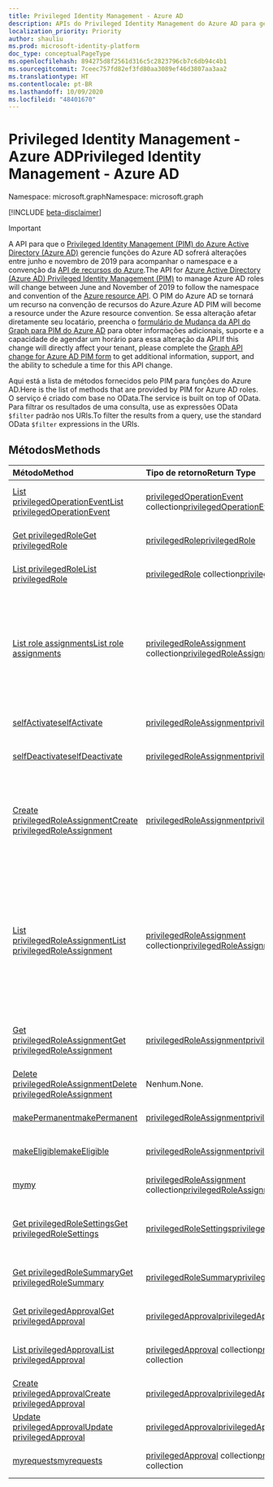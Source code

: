 ```yaml
---
title: Privileged Identity Management - Azure AD
description: APIs do Privileged Identity Management do Azure AD para gerenciar as funções do Azure Active Directory.
localization_priority: Priority
author: shauliu
ms.prod: microsoft-identity-platform
doc_type: conceptualPageType
ms.openlocfilehash: 894275d8f2561d316c5c2823796cb7c6db94c4b1
ms.sourcegitcommit: 7ceec757fd82ef3fd80aa3089ef46d3807aa3aa2
ms.translationtype: HT
ms.contentlocale: pt-BR
ms.lasthandoff: 10/09/2020
ms.locfileid: "48401670"
---
```

# <a name="privileged-identity-management---azure-ad"></a><span data-ttu-id="267ea-103">Privileged Identity Management - Azure AD</span><span class="sxs-lookup"><span data-stu-id="267ea-103">Privileged Identity Management - Azure AD</span></span>

<span data-ttu-id="267ea-104">Namespace: microsoft.graph</span><span class="sxs-lookup"><span data-stu-id="267ea-104">Namespace: microsoft.graph</span></span>

[!INCLUDE [beta-disclaimer](../../includes/beta-disclaimer.md)]

> [!IMPORTANT]
> <span data-ttu-id="267ea-105">A API para que o [Privileged Identity Management (PIM) do Azure Active Directory (Azure AD)](/azure/active-directory/privileged-identity-management/pim-configure) gerencie funções do Azure AD sofrerá alterações entre junho e novembro de 2019 para acompanhar o namespace e a convenção da [API de recursos do Azure](privilegedidentitymanagement-resources.md).</span><span class="sxs-lookup"><span data-stu-id="267ea-105">The API for [Azure Active Directory (Azure AD) Privileged Identity Management (PIM)](/azure/active-directory/privileged-identity-management/pim-configure) to manage Azure AD roles will change between June and November of 2019 to follow the namespace and convention of the [Azure resource API](privilegedidentitymanagement-resources.md).</span></span> <span data-ttu-id="267ea-106">O PIM do Azure AD se tornará um recurso na convenção de recursos do Azure.</span><span class="sxs-lookup"><span data-stu-id="267ea-106">Azure AD PIM will become a resource under the Azure resource convention.</span></span> <span data-ttu-id="267ea-107">Se essa alteração afetar diretamente seu locatário, preencha o [formulário de Mudança da API do Graph para PIM do Azure AD](https://forms.office.com/Pages/ResponsePage.aspx?id=v4j5cvGGr0GRqy180BHbRzfBSoy7dT5DqNLWwotW3OFUNFFMRlRLSUtRNEdDWEZHN05LT09IWjkyTS4u) para obter informações adicionais, suporte e a capacidade de agendar um horário para essa alteração da API.</span><span class="sxs-lookup"><span data-stu-id="267ea-107">If this change will directly affect your tenant, please complete the [Graph API change for Azure AD PIM form](https://forms.office.com/Pages/ResponsePage.aspx?id=v4j5cvGGr0GRqy180BHbRzfBSoy7dT5DqNLWwotW3OFUNFFMRlRLSUtRNEdDWEZHN05LT09IWjkyTS4u) to get additional information, support, and the ability to schedule a time for this API change.</span></span>

<span data-ttu-id="267ea-108">Aqui está a lista de métodos fornecidos pelo PIM para funções do Azure AD.</span><span class="sxs-lookup"><span data-stu-id="267ea-108">Here is the list of methods that are provided by PIM for Azure AD roles.</span></span> <span data-ttu-id="267ea-109">O serviço é criado com base no OData.</span><span class="sxs-lookup"><span data-stu-id="267ea-109">The service is built on top of OData.</span></span> <span data-ttu-id="267ea-110">Para filtrar os resultados de uma consulta, use as expressões OData ``$filter`` padrão nos URIs.</span><span class="sxs-lookup"><span data-stu-id="267ea-110">To filter the results from a query, use the standard OData ``$filter`` expressions in the URIs.</span></span>

## <a name="methods"></a><span data-ttu-id="267ea-111">Métodos</span><span class="sxs-lookup"><span data-stu-id="267ea-111">Methods</span></span>

| <span data-ttu-id="267ea-112">Método</span><span class="sxs-lookup"><span data-stu-id="267ea-112">Method</span></span> | <span data-ttu-id="267ea-113">Tipo de retorno</span><span class="sxs-lookup"><span data-stu-id="267ea-113">Return Type</span></span> | <span data-ttu-id="267ea-114">Descrição</span><span class="sxs-lookup"><span data-stu-id="267ea-114">Description</span></span> |
|:---------------|:--------|:----------|
|[<span data-ttu-id="267ea-115">List privilegedOperationEvent</span><span class="sxs-lookup"><span data-stu-id="267ea-115">List privilegedOperationEvent</span></span>](../api/privilegedoperationevent-list.md) | <span data-ttu-id="267ea-116">[privilegedOperationEvent](privilegedoperationevent.md) collection</span><span class="sxs-lookup"><span data-stu-id="267ea-116">[privilegedOperationEvent](privilegedoperationevent.md) collection</span></span> |<span data-ttu-id="267ea-117">Obtenha a coleção de objeto privilegedOperationEvent.</span><span class="sxs-lookup"><span data-stu-id="267ea-117">Get privilegedOperationEvent object collection.</span></span> |
|[<span data-ttu-id="267ea-118">Get privilegedRole</span><span class="sxs-lookup"><span data-stu-id="267ea-118">Get privilegedRole</span></span>](../api/privilegedrole-get.md) |[<span data-ttu-id="267ea-119">privilegedRole</span><span class="sxs-lookup"><span data-stu-id="267ea-119">privilegedRole</span></span>](privilegedrole.md)| <span data-ttu-id="267ea-120">Recupere um objeto privilegedRole.</span><span class="sxs-lookup"><span data-stu-id="267ea-120">Get a privilegedRole object.</span></span>|
|[<span data-ttu-id="267ea-121">List privilegedRole</span><span class="sxs-lookup"><span data-stu-id="267ea-121">List privilegedRole</span></span>](../api/privilegedrole-list.md) | <span data-ttu-id="267ea-122">[privilegedRole](privilegedrole.md) collection</span><span class="sxs-lookup"><span data-stu-id="267ea-122">[privilegedRole](privilegedrole.md) collection</span></span> |<span data-ttu-id="267ea-123">Obtenha coleção de objeto privilegedRole.</span><span class="sxs-lookup"><span data-stu-id="267ea-123">Get privilegedRole object collection.</span></span> |
|[<span data-ttu-id="267ea-124">List role assignments</span><span class="sxs-lookup"><span data-stu-id="267ea-124">List role assignments</span></span>](../api/privilegedrole-list-assignments.md) | <span data-ttu-id="267ea-125">[privilegedRoleAssignment](privilegedroleassignment.md) collection</span><span class="sxs-lookup"><span data-stu-id="267ea-125">[privilegedRoleAssignment](privilegedroleassignment.md) collection</span></span> |<span data-ttu-id="267ea-126">Obtenha a coleção privilegedRoleAssignment para a função em particular.</span><span class="sxs-lookup"><span data-stu-id="267ea-126">Get privilegedRoleAssignment collection for the particular role.</span></span> <span data-ttu-id="267ea-127">Cada privilegedRoleAssignment representa uma atribuição de função a um usuário.</span><span class="sxs-lookup"><span data-stu-id="267ea-127">Each privilegedRoleAssignment represents a role assignment to a user.</span></span>|
|[<span data-ttu-id="267ea-128">selfActivate</span><span class="sxs-lookup"><span data-stu-id="267ea-128">selfActivate</span></span>](../api/privilegedrole-selfactivate.md) | [<span data-ttu-id="267ea-129">privilegedRoleAssignment</span><span class="sxs-lookup"><span data-stu-id="267ea-129">privilegedRoleAssignment</span></span>](privilegedroleassignment.md) |<span data-ttu-id="267ea-130">Ative a função que é atribuída ao solicitante.</span><span class="sxs-lookup"><span data-stu-id="267ea-130">Activate the role that is assigned to the requestor.</span></span>|
|[<span data-ttu-id="267ea-131">selfDeactivate</span><span class="sxs-lookup"><span data-stu-id="267ea-131">selfDeactivate</span></span>](../api/privilegedrole-selfdeactivate.md) | [<span data-ttu-id="267ea-132">privilegedRoleAssignment</span><span class="sxs-lookup"><span data-stu-id="267ea-132">privilegedRoleAssignment</span></span>](privilegedroleassignment.md) |<span data-ttu-id="267ea-133">Desative a função que é atribuída ao solicitante.</span><span class="sxs-lookup"><span data-stu-id="267ea-133">Deactivate the role that is assigned to the requestor.</span></span>|
|[<span data-ttu-id="267ea-134">Create privilegedRoleAssignment</span><span class="sxs-lookup"><span data-stu-id="267ea-134">Create privilegedRoleAssignment</span></span>](../api/privilegedroleassignment-post-privilegedroleassignments.md) |[<span data-ttu-id="267ea-135">privilegedRoleAssignment</span><span class="sxs-lookup"><span data-stu-id="267ea-135">privilegedRoleAssignment</span></span>](privilegedroleassignment.md)| <span data-ttu-id="267ea-136">Crie uma nova privilegedRoleAssignment (atribuição de função) postando-a na coleção privilegedRoleAssignments.</span><span class="sxs-lookup"><span data-stu-id="267ea-136">Create a new privilegedRoleAssignment (role assignment) by posting to the privilegedRoleAssignments collection.</span></span>|
|[<span data-ttu-id="267ea-137">List privilegedRoleAssignment</span><span class="sxs-lookup"><span data-stu-id="267ea-137">List privilegedRoleAssignment</span></span>](../api/privilegedroleassignment-list.md) | <span data-ttu-id="267ea-138">[privilegedRoleAssignment](privilegedroleassignment.md) collection</span><span class="sxs-lookup"><span data-stu-id="267ea-138">[privilegedRoleAssignment](privilegedroleassignment.md) collection</span></span> |<span data-ttu-id="267ea-139">Obtenha a coleção de objeto privilegedRoleAssignment.</span><span class="sxs-lookup"><span data-stu-id="267ea-139">Get privilegedRoleAssignment object collection.</span></span> <span data-ttu-id="267ea-140">A coleção contém todas as atribuições de função da organização.</span><span class="sxs-lookup"><span data-stu-id="267ea-140">The collection contains all role assignments for the organization.</span></span> <span data-ttu-id="267ea-141">Cada privilegedRoleAssignment representa uma atribuição de função a um usuário.</span><span class="sxs-lookup"><span data-stu-id="267ea-141">Each privilegedRoleAssignment represents a role assignment to a user.</span></span> |
|[<span data-ttu-id="267ea-142">Get privilegedRoleAssignment</span><span class="sxs-lookup"><span data-stu-id="267ea-142">Get privilegedRoleAssignment</span></span>](../api/privilegedroleassignment-get.md) | [<span data-ttu-id="267ea-143">privilegedRoleAssignment</span><span class="sxs-lookup"><span data-stu-id="267ea-143">privilegedRoleAssignment</span></span>](privilegedroleassignment.md)|<span data-ttu-id="267ea-144">Obtenha o objeto privilegedRoleAssignment com a id da tarefa especificada.</span><span class="sxs-lookup"><span data-stu-id="267ea-144">Get privilegedRoleAssignment object with the specified assignment id.</span></span> |
|[<span data-ttu-id="267ea-145">Delete privilegedRoleAssignment</span><span class="sxs-lookup"><span data-stu-id="267ea-145">Delete privilegedRoleAssignment</span></span>](../api/privilegedroleassignment-delete.md) | <span data-ttu-id="267ea-146">Nenhum.</span><span class="sxs-lookup"><span data-stu-id="267ea-146">None.</span></span> |<span data-ttu-id="267ea-147">Exclua um objeto privilegedRoleAssignment.</span><span class="sxs-lookup"><span data-stu-id="267ea-147">Delete privilegedRoleAssignment object.</span></span> |
|[<span data-ttu-id="267ea-148">makePermanent</span><span class="sxs-lookup"><span data-stu-id="267ea-148">makePermanent</span></span>](../api/privilegedroleassignment-makepermanent.md) | [<span data-ttu-id="267ea-149">privilegedRoleAssignment</span><span class="sxs-lookup"><span data-stu-id="267ea-149">privilegedRoleAssignment</span></span>](privilegedroleassignment.md) |<span data-ttu-id="267ea-150">Torne a atribuição de função como permanente.</span><span class="sxs-lookup"><span data-stu-id="267ea-150">Make the role assignment as permanent.</span></span> |
|[<span data-ttu-id="267ea-151">makeEligible</span><span class="sxs-lookup"><span data-stu-id="267ea-151">makeEligible</span></span>](../api/privilegedroleassignment-makeeligible.md) | [<span data-ttu-id="267ea-152">privilegedRoleAssignment</span><span class="sxs-lookup"><span data-stu-id="267ea-152">privilegedRoleAssignment</span></span>](privilegedroleassignment.md) |<span data-ttu-id="267ea-153">Tornar a atribuição de função como qualificada.</span><span class="sxs-lookup"><span data-stu-id="267ea-153">Make the role assignment as eligible.</span></span> |
|[<span data-ttu-id="267ea-154">my</span><span class="sxs-lookup"><span data-stu-id="267ea-154">my</span></span>](../api/privilegedroleassignment-my.md) | <span data-ttu-id="267ea-155">[privilegedRoleAssignment](privilegedroleassignment.md) collection</span><span class="sxs-lookup"><span data-stu-id="267ea-155">[privilegedRoleAssignment](privilegedroleassignment.md) collection</span></span>|<span data-ttu-id="267ea-156">Obtenha as atribuições de função do solicitante.</span><span class="sxs-lookup"><span data-stu-id="267ea-156">Get the requestor's role assignments.</span></span> |
|[<span data-ttu-id="267ea-157">Get privilegedRoleSettings</span><span class="sxs-lookup"><span data-stu-id="267ea-157">Get privilegedRoleSettings</span></span>](../api/privilegedrolesettings-get.md) | [<span data-ttu-id="267ea-158">privilegedRoleSettings</span><span class="sxs-lookup"><span data-stu-id="267ea-158">privilegedRoleSettings</span></span>](../resources/privilegedrolesettings.md)|<span data-ttu-id="267ea-159">Recupere as propriedades do objeto privilegedRoleSettings.</span><span class="sxs-lookup"><span data-stu-id="267ea-159">Retrieve the properties of privilegedRoleSettings object.</span></span> |
|[<span data-ttu-id="267ea-160">Get privilegedRoleSummary</span><span class="sxs-lookup"><span data-stu-id="267ea-160">Get privilegedRoleSummary</span></span>](../api/privilegedrolesummary-get.md) | [<span data-ttu-id="267ea-161">privilegedRoleSummary</span><span class="sxs-lookup"><span data-stu-id="267ea-161">privilegedRoleSummary</span></span>](../resources/privilegedrolesummary.md)|<span data-ttu-id="267ea-162">Recupere o objeto privilegedRoleSummary.</span><span class="sxs-lookup"><span data-stu-id="267ea-162">Retrieve the privilegedRoleSummary object.</span></span> |
|[<span data-ttu-id="267ea-163">Get privilegedApproval</span><span class="sxs-lookup"><span data-stu-id="267ea-163">Get privilegedApproval</span></span>](../api/privilegedapproval-get.md) |[<span data-ttu-id="267ea-164">privilegedApproval</span><span class="sxs-lookup"><span data-stu-id="267ea-164">privilegedApproval</span></span>](privilegedapproval.md)| <span data-ttu-id="267ea-165">Obtenha um objeto privilegedApproval.</span><span class="sxs-lookup"><span data-stu-id="267ea-165">Get a privilegedApproval object.</span></span>|
|[<span data-ttu-id="267ea-166">List privilegedApproval</span><span class="sxs-lookup"><span data-stu-id="267ea-166">List privilegedApproval</span></span>](../api/privilegedapproval-list.md) | <span data-ttu-id="267ea-167">[privilegedApproval](privilegedapproval.md) collection</span><span class="sxs-lookup"><span data-stu-id="267ea-167">[privilegedApproval](privilegedapproval.md) collection</span></span> |<span data-ttu-id="267ea-168">Obtenha uma coleção de objeto privilegedApproval.</span><span class="sxs-lookup"><span data-stu-id="267ea-168">Get privilegedApproval object collection.</span></span> |
|[<span data-ttu-id="267ea-169">Create privilegedApproval</span><span class="sxs-lookup"><span data-stu-id="267ea-169">Create privilegedApproval</span></span>](../api/privilegedapproval-post-privilegedapproval.md) | [<span data-ttu-id="267ea-170">privilegedApproval</span><span class="sxs-lookup"><span data-stu-id="267ea-170">privilegedApproval</span></span>](privilegedapproval.md)    |<span data-ttu-id="267ea-171">Crie um objeto privilegedApproval.</span><span class="sxs-lookup"><span data-stu-id="267ea-171">Create privilegedApproval object.</span></span> |
|[<span data-ttu-id="267ea-172">Update privilegedApproval</span><span class="sxs-lookup"><span data-stu-id="267ea-172">Update privilegedApproval</span></span>](../api/privilegedapproval-update.md) | [<span data-ttu-id="267ea-173">privilegedApproval</span><span class="sxs-lookup"><span data-stu-id="267ea-173">privilegedApproval</span></span>](privilegedapproval.md) |<span data-ttu-id="267ea-174">Atualize um objeto privilegedApproval.</span><span class="sxs-lookup"><span data-stu-id="267ea-174">Update privilegedApproval object.</span></span> |
|[<span data-ttu-id="267ea-175">myrequests</span><span class="sxs-lookup"><span data-stu-id="267ea-175">myrequests</span></span>](../api/privilegedapproval-myrequests.md) | <span data-ttu-id="267ea-176">[privilegedApproval](privilegedapproval.md) collection</span><span class="sxs-lookup"><span data-stu-id="267ea-176">[privilegedApproval](privilegedapproval.md) collection</span></span>|<span data-ttu-id="267ea-177">Receba solicitações de aprovação do solicitante.</span><span class="sxs-lookup"><span data-stu-id="267ea-177">Get the requestor's approval requests.</span></span> |

<!-- uuid: 8fcb5dbc-d5aa-4681-8e31-b001d5168d79
2015-10-25 14:57:30 UTC -->
<!--
{
  "type": "#page.annotation",
  "description": "Service root",
  "keywords": "",
  "section": "documentation",
  "tocPath": "",
  "suppressions": []
}
-->